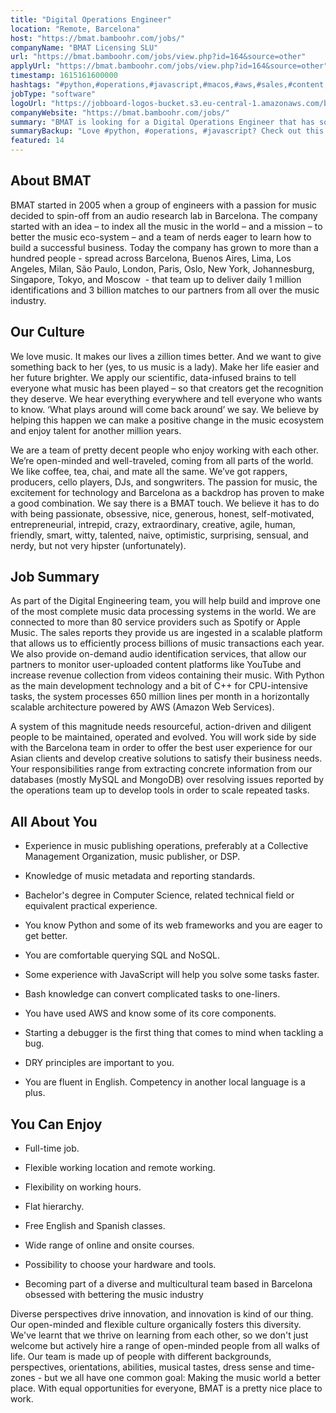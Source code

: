 ```yaml
---
title: "Digital Operations Engineer"
location: "Remote, Barcelona"
host: "https://bmat.bamboohr.com/jobs/"
companyName: "BMAT Licensing SLU"
url: "https://bmat.bamboohr.com/jobs/view.php?id=164&source=other"
applyUrl: "https://bmat.bamboohr.com/jobs/view.php?id=164&source=other"
timestamp: 1615161600000
hashtags: "#python,#operations,#javascript,#macos,#aws,#sales,#content,#management,#mongodb,#mysql"
jobType: "software"
logoUrl: "https://jobboard-logos-bucket.s3.eu-central-1.amazonaws.com/bmat-licensing-slu"
companyWebsite: "https://bmat.bamboohr.com/jobs/"
summary: "BMAT is looking for a Digital Operations Engineer that has some experience in music publishing operations, preferably at a Collective Management Organization, music publisher, or DSP."
summaryBackup: "Love #python, #operations, #javascript? Check out this job post!"
featured: 14
---
```


## About BMAT 

BMAT started in 2005 when a group of engineers with a passion for music decided to spin-off from an audio research lab in Barcelona. The company started with an idea – to index all the music in the world – and a mission – to better the music eco-system – and a team of nerds eager to learn how to build a successful business. Today the company has grown to more than a hundred people - spread across Barcelona, Buenos Aires, Lima, Los Angeles, Milan, São Paulo, London, Paris, Oslo, New York, Johannesburg, Singapore, Tokyo, and Moscow  - that team up to deliver daily 1 million identifications and 3 billion matches to our partners from all over the music industry.

## Our Culture 

We love music. It makes our lives a zillion times better. And we want to give something back to her (yes, to us music is a lady). Make her life easier and her future brighter. We apply our scientific, data-infused brains to tell everyone what music has been played – so that creators get the recognition they deserve. We hear everything everywhere and tell everyone who wants to know. ‘What plays around will come back around’ we say. We believe by helping this happen we can make a positive change in the music ecosystem and enjoy talent for another million years.

We are a team of pretty decent people who enjoy working with each other. We’re open-minded and well-traveled, coming from all parts of the world. We like coffee, tea, chai, and mate all the same. We’ve got rappers, producers, cello players, DJs, and songwriters. The passion for music, the excitement for technology and Barcelona as a backdrop has proven to make a good combination. We say there is a BMAT touch. We believe it has to do with being passionate, obsessive, nice, generous, honest, self-motivated, entrepreneurial, intrepid, crazy, extraordinary, creative, agile, human, friendly, smart, witty, talented, naive, optimistic, surprising, sensual, and nerdy, but not very hipster (unfortunately).

## Job Summary

As part of the Digital Engineering team, you will help build and improve one of the most complete music data processing systems in the world. We are connected to more than 80 service providers such as Spotify or Apple Music. The sales reports they provide us are ingested in a scalable platform that allows us to efficiently process billions of music transactions each year. We also provide on-demand audio identification services, that allow our partners to monitor user-uploaded content platforms like YouTube and increase revenue collection from videos containing their music. With Python as the main development technology and a bit of C++ for CPU-intensive tasks, the system processes 650 million lines per month in a horizontally scalable architecture powered by AWS (Amazon Web Services).

A system of this magnitude needs resourceful, action-driven and diligent people to be maintained, operated and evolved. You will work side by side with the Barcelona team in order to offer the best user experience for our Asian clients and develop creative solutions to satisfy their business needs. Your responsibilities range from extracting concrete information from our databases (mostly MySQL and MongoDB) over resolving issues reported by the operations team up to develop tools in order to scale repeated tasks.

## All About You

*   Experience in music publishing operations, preferably at a Collective Management Organization, music publisher, or DSP.
*   Knowledge of music metadata and reporting standards.
*   Bachelor's degree in Computer Science, related technical field or equivalent practical experience. 
*   You know Python and some of its web frameworks and you are eager to get better.
*   You are comfortable querying SQL and NoSQL.
*   Some experience with JavaScript will help you solve some tasks faster.
*   Bash knowledge can convert complicated tasks to one-liners.
*   You have used AWS and know some of its core components.
*   Starting a debugger is the first thing that comes to mind when tackling a bug.
*   DRY principles are important to you.  
    
*   You are fluent in English. Competency in another local language is a plus.

## You Can Enjoy

*   Full-time job.
*   Flexible working location and remote working.
*   Flexibility on working hours.
*   Flat hierarchy.  
    
*   Free English and Spanish classes.
*   Wide range of online and onsite courses.
*   Possibility to choose your hardware and tools.  
    
*   Becoming part of a diverse and multicultural team based in Barcelona obsessed with bettering the music industry

Diverse perspectives drive innovation, and innovation is kind of our thing. Our open-minded and flexible culture organically fosters this diversity. We've learnt that we thrive on learning from each other, so we don't just welcome but actively hire a range of open-minded people from all walks of life. Our team is made up of people with different backgrounds, perspectives, orientations, abilities, musical tastes, dress sense and time-zones - but we all have one common goal: Making the music world a better place. With equal opportunities for everyone, BMAT is a pretty nice place to work.
